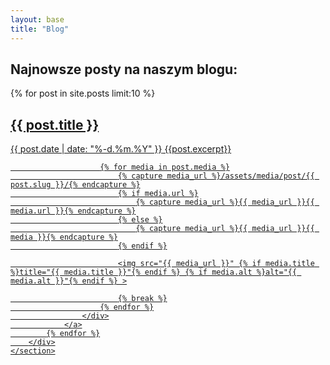 ```yaml
---
layout: base
title: "Blog"
---
```


<article>
    <section>
        <h2>Najnowsze posty na naszym blogu:</h2>
        <div class="card-container">
            {% for post in site.posts limit:10 %}
                <a href="{{ post.url }}">
                    <div class="card card-post">
                        <div class="post-info">
                            <h2>{{ post.title }}</h2>
                            <span class="meta">{{ post.date | date: "%-d.%m.%Y" }}</span>
                            {{post.excerpt}}
                        </div>

                        {% for media in post.media %}
                            {% capture media_url %}/assets/media/post/{{ post.slug }}/{% endcapture %}
                            {% if media.url %}
                                {% capture media_url %}{{ media_url }}{{ media.url }}{% endcapture %}
                            {% else %}
                                {% capture media_url %}{{ media_url }}{{ media }}{% endcapture %}
                            {% endif %}

                            <img src="{{ media_url }}" {% if media.title %}title="{{ media.title }}"{% endif %} {% if media.alt %}alt="{{ media.alt }}"{% endif %} >

                            {% break %}
                        {% endfor %}
                    </div>
                </a>
            {% endfor %}
        </div>
    </section>
</article>


